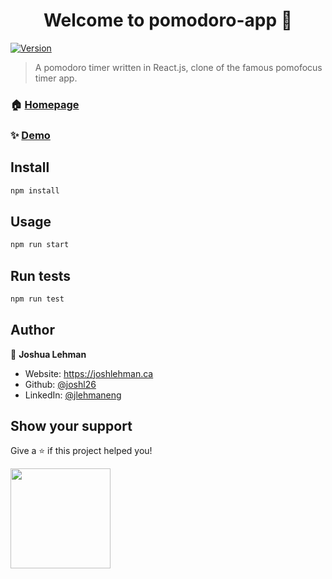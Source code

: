 <h1 align="center">Welcome to pomodoro-app 👋</h1>
<p>
  <a href="https://www.npmjs.com/package/pomodoro-app" target="_blank">
    <img alt="Version" src="https://img.shields.io/npm/v/pomodoro-app.svg">
  </a>
</p>

> A pomodoro timer written in React.js, clone of the famous pomofocus timer app. 

### 🏠 [Homepage]((https://joshlehman.ca/pomodor/))

### ✨ [Demo]((https://joshlehman.ca/pomodor/))

## Install

```sh
npm install
```

## Usage

```sh
npm run start
```

## Run tests

```sh
npm run test
```

## Author

👤 **Joshua Lehman**

* Website: https://joshlehman.ca
* Github: [@joshl26](https://github.com/joshl26)
* LinkedIn: [@jlehmaneng](https://linkedin.com/in/jlehmaneng/)

## Show your support

Give a ⭐️ if this project helped you!

<a href="https://www.patreon.com/TheModernDeveloper">
  <img src="https://c5.patreon.com/external/logo/become_a_patron_button@2x.png" width="160">
</a>

